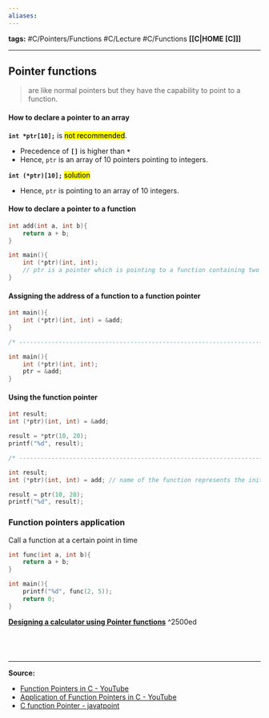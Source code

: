 ```yaml
---
aliases:
---
```

**tags:** #C/Pointers/Functions #C/Lecture #C/Functions 
**[[C|HOME [C]]]**

---
## Pointer functions
> are like normal pointers but they have the capability to point to a function.

#### How to declare a pointer to an array
**`int *ptr[10];`** is <mark class="hltr-lightred">not recommended</mark>. 
- Precedence of **`[]`** is higher than **`*`**
- Hence, `ptr` is an array of 10 pointers pointing to integers.

**`int (*ptr)[10];`** <mark class="hltr-lightgreen">solution</mark>
- Hence, `ptr` is pointing to an array of 10 integers.

#### How to declare a pointer to a function
```C
int add(int a, int b){
	return a + b;
}

int main(){
	int (*ptr)(int, int);
	// ptr is a pointer which is pointing to a function containing two integer arguments and it returns an integer
}
```

#### Assigning the address of a function to a function pointer
```C
int main(){
	int (*ptr)(int, int) = &add;
}

/* -------------------------------------------------------------------------------*/

int main(){
	int (*ptr)(int, int);
	ptr = &add;
}
```

#### Using the function pointer
```C
int result;
int (*ptr)(int, int) = &add;

result = *ptr(10, 20);
printf("%d", result);

/* -------------------------------------------------------------------------------*/

int result;
int (*ptr)(int, int) = add; // name of the function represents the initial address of that function

result = ptr(10, 20);
printf("%d", result);
```

### Function pointers application
Call a function at a certain point in time
```C
int func(int a, int b){
	return a + b;
}

int main(){
	printf("%d", func(2, 5));
	return 0;
}
```
**[Designing a calculator using Pointer functions](CPOINTERcallfunctionpointers.md)** ^2500ed

<br>

# 
---
**Source:**
- [Function Pointers in C - YouTube](https://www.youtube.com/watch?v=BRsv3ZXoHto&list=PLBlnK6fEyqRhX6r2uhhlubuF5QextdCSM&index=151)
- [Application of Function Pointers in C - YouTube](https://www.youtube.com/watch?v=wQ-gWwKKeP4&list=PLBlnK6fEyqRhX6r2uhhlubuF5QextdCSM&index=150)
- [C function Pointer - javatpoint](https://www.javatpoint.com/c-function-pointer)